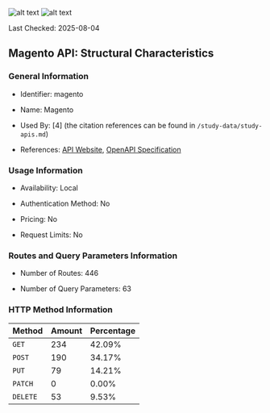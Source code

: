 ![alt text](https://img.shields.io/badge/OpenAPI_Specification-Valid-brightgreen.svg) ![alt text](https://img.shields.io/badge/Server_URL-Local-green.svg)

Last Checked: 2025-08-04

## Magento API: Structural Characteristics

### General Information

- Identifier: magento

- Name: Magento

- Used By: [4] (the citation references can be found in `/study-data/study-apis.md`)

- References: [API Website](https://developer.adobe.com/commerce/webapi/rest), [OpenAPI Specification](https://developer.adobe.com/commerce/webapi/rest/quick-reference/)

### Usage Information

- Availability: Local

- Authentication Method: No

- Pricing: No

- Request Limits: No

### Routes and Query Parameters Information

- Number of Routes: 446

- Number of Query Parameters: 63

### HTTP Method Information

| Method | Amount | Percentage |
|--------|--------|------------|
| `GET` | 234 | 42.09% |
| `POST` | 190 | 34.17% |
| `PUT` | 79 | 14.21% |
| `PATCH` | 0 | 0.00% |
| `DELETE` | 53 | 9.53% |

